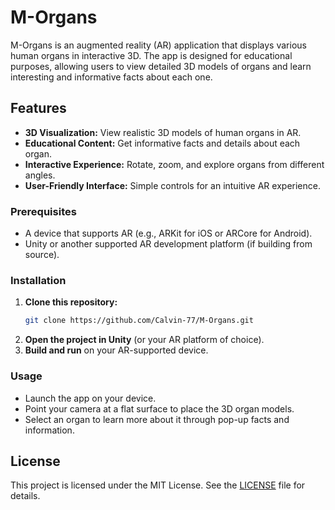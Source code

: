 # M-Organs

M-Organs is an augmented reality (AR) application that displays various human organs in interactive 3D. The app is designed for educational purposes, allowing users to view detailed 3D models of organs and learn interesting and informative facts about each one.

## Features

- **3D Visualization:** View realistic 3D models of human organs in AR.
- **Educational Content:** Get informative facts and details about each organ.
- **Interactive Experience:** Rotate, zoom, and explore organs from different angles.
- **User-Friendly Interface:** Simple controls for an intuitive AR experience.

### Prerequisites

- A device that supports AR (e.g., ARKit for iOS or ARCore for Android).
- Unity or another supported AR development platform (if building from source).

### Installation

1. **Clone this repository:**
   ```bash
   git clone https://github.com/Calvin-77/M-Organs.git
   ```
2. **Open the project in Unity** (or your AR platform of choice).
3. **Build and run** on your AR-supported device.

### Usage

- Launch the app on your device.
- Point your camera at a flat surface to place the 3D organ models.
- Select an organ to learn more about it through pop-up facts and information.

## License

This project is licensed under the MIT License. See the [LICENSE](LICENSE) file for details.
